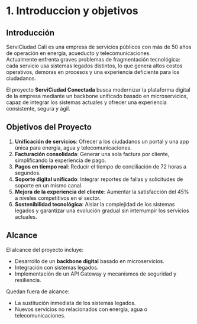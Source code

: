 # 1. Introduccion y objetivos

## Introducción
ServiCiudad Cali es una empresa de servicios públicos con más de 50 años de operación en energía, acueducto y telecomunicaciones.  
Actualmente enfrenta graves problemas de fragmentación tecnológica: cada servicio usa sistemas legados distintos, lo que genera altos costos operativos, demoras en procesos y una experiencia deficiente para los ciudadanos.  

El proyecto **ServiCiudad Conectada** busca modernizar la plataforma digital de la empresa mediante un backbone unificado basado en microservicios, capaz de integrar los sistemas actuales y ofrecer una experiencia consistente, segura y ágil.  

## Objetivos del Proyecto
1. **Unificación de servicios**: Ofrecer a los ciudadanos un portal y una app única para energía, agua y telecomunicaciones.  
2. **Facturación consolidada**: Generar una sola factura por cliente, simplificando la experiencia de pago.  
3. **Pagos en tiempo real**: Reducir el tiempo de conciliación de 72 horas a segundos.  
4. **Soporte digital unificado**: Integrar reportes de fallas y solicitudes de soporte en un mismo canal.  
5. **Mejora de la experiencia del cliente**: Aumentar la satisfacción del 45% a niveles competitivos en el sector.  
6. **Sostenibilidad tecnológica**: Aislar la complejidad de los sistemas legados y garantizar una evolución gradual sin interrumpir los servicios actuales.  

## Alcance
El alcance del proyecto incluye:  
- Desarrollo de un **backbone digital** basado en microservicios.  
- Integración con sistemas legados.    
- Implementación de un API Gateway y mecanismos de seguridad y resiliencia.  

Quedan fuera de alcance:  
- La sustitución inmediata de los sistemas legados.    
- Nuevos servicios no relacionados con energía, agua o telecomunicaciones.  
